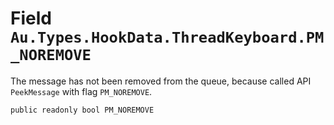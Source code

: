 # Field `Au.Types.HookData.ThreadKeyboard.PM_NOREMOVE`

The message has not been removed from the queue, because called API `PeekMessage` with flag `PM_NOREMOVE`.

```
public readonly bool PM_NOREMOVE
```